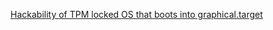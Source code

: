 
[Hackability of TPM locked OS that boots into graphical.target](https://old.reddit.com/r/linux/comments/163zgqq/hackability_of_tpm_locked_os_that_boots_into/)
